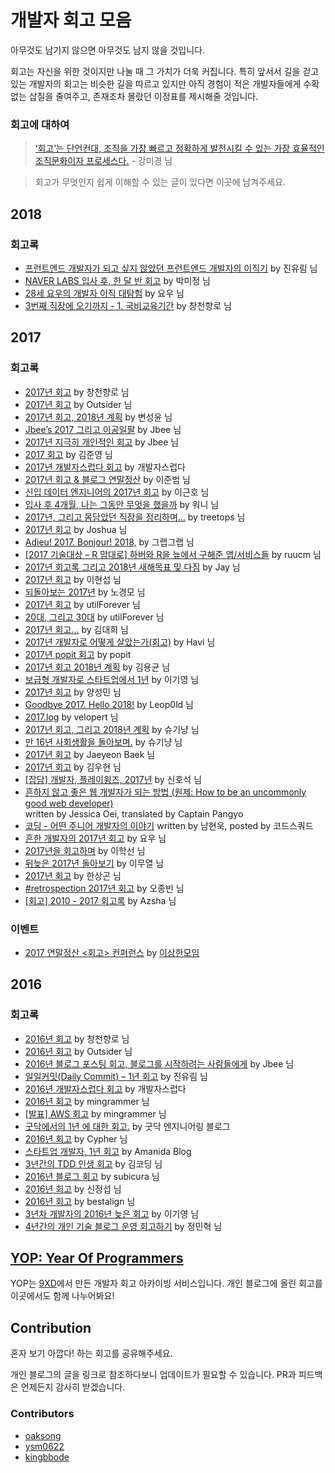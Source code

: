 # 개발자 회고 모음

아무것도 남기지 않으면 아무것도 남지 않을 것입니다.

회고는 자신을 위한 것이지만 나눌 때 그 가치가 더욱 커집니다. 특히 앞서서 길을 걷고 있는 개발자의 회고는 비슷한 길을 따르고 있지만 아직 경험이 적은 개발자들에게 수확 없는 삽질을 줄여주고, 존재조차 몰랐던 이정표를 제시해줄 것입니다.

### 회고에 대하여

> [‘회고’는 단언컨대, 조직을 가장 빠르고 정확하게 발전시킬 수 있는 가장 효율적인 조직문화이자 프로세스다.](https://www.facebook.com/minieetea/posts/746202072237293) - 강미경 님

> 회고가 무엇인지 쉽게 이해할 수 있는 글이 있다면 이곳에 남겨주세요.

## 2018

### 회고록

* [프런트엔드 개발자가 되고 싶지 않았던 프런트엔드 개발자의 이직기](https://milooy.wordpress.com/2018/02/07/moving-job/) by 진유림 님
* [NAVER LABS 입사 후, 한 달 반 회고](https://medium.com/@mjspring/naver-labs-%EC%9E%85%EC%82%AC-%ED%9B%84-%ED%95%9C-%EB%8B%AC-%EB%B0%98-%ED%9A%8C%EA%B3%A0-457858ba88ba) by 박미정 님
* [28세 요우의 개발자 이직 대탐험](http://luckyyowu.tistory.com/382) by 요우 님
* [3번째 직장에 오기까지 - 1. 국비교육기간](http://jojoldu.tistory.com/277) by 창천향로 님

## 2017

### 회고록

* [2017년 회고](https://brunch.co.kr/@jojoldu/19) by 창천향로 님
* [2017년 회고](https://blog.outsider.ne.kr/1339) by Outsider 님
* [2017년 회고, 2018년 계획](https://zzsza.github.io/diary/2017/12/30/2017-retrospect/) by 변성윤 님
* [Jbee’s 2017 그리고 이공일팔](https://medium.com/@Jbee_/%EA%B0%9C%EB%B0%9C%EC%9E%90%EB%A1%9C%EC%84%9C-2017%EB%85%84-%EB%8F%8C%EC%95%84%EB%B3%B4%EA%B8%B0-4bf12983f408) by Jbee 님
* [2017년 지극히 개인적인 회고](http://asfirstalways.tistory.com/374) by Jbee 님
* [2017 회고](https://junebuug.github.io/2017_postmortem/) by 김준영 님
* [2017년 개발자스럽다 회고](http://blog.gaerae.com/2017/12/gaeraecom-2017.html) by 개발자스럽다
* [2017년 회고 & 블로그 연말정산](https://beomi.github.io/2017/12/30/Blog-1Year-2017/) by 이준범 님
* [신입 데이터 엔지니어의 2017년 회고](http://iostream.tistory.com/132) by 이근호 님
* [입사 후 4개월, 나는 그동안 무엇을 했을까](https://brunch.co.kr/@hee072794/71) by 워니 님
* [2017년, 그리고 몸담았던 직장을 정리하며...](https://okky.kr/article/433090) by treetops 님
* [2017년 회고](http://blog.devjoshua.me/2017/12/28/171228-2017%EB%85%84%ED%9A%8C%EA%B3%A0/) by Joshua 님
* [Adieu! 2017. Bonjour! 2018,](http://grapgrap.tistory.com/29) by 그랩그랩 님
* [[2017 기술대상 – R 맘대로] 하버와 R을 늪에서 구해준 앱/서비스들](http://harbor.cz/projects/nice/) by ruucm 님
* [2017년 회고록 그리고 2018년 새해목표 및 다짐](http://jay-ji.tistory.com/22) by Jay 님
* [2017년 회고](https://hyunseob.github.io/2017/12/30/2017-year-in-review/) by 이현섭 님
* [되돌아보는 2017년](https://brightparagon.wordpress.com/2017/12/31/retrospective/) by 노경모 님
* [2017년 회고](http://utilforever.github.io/2017/12/30/2017-retrospect/) by utilForever 님
* [20대, 그리고 30대](http://utilforever.github.io/2017/12/31/twenty-and-thirty/) by utilForever 님
* [2017년 회고...](https://www.facebook.com/groups/9xdevelopers/permalink/2006927626231095/) by 김대희 님
* [2017년 개발자로 어떻게 살았는가(회고)](http://haviyj.tistory.com/41) by Havi 님
* [2017년 popit 회고](http://www.popit.kr/2017%EB%85%84-popit-%ED%9A%8C%EA%B3%A0/) by popit
* [2017년 회고 2018년 계획](http://www.haruair.com/blog/4087) by 김용균 님
* [보급형 개발자로 스타트업에서 1년](https://brunch.co.kr/@kiyoungleefige/5) by 이기영 님
* [2017년 회고](http://chrisy.tistory.com/1) by 양성민 님
* [Goodbye 2017. Hello 2018!](http://blog.leop0ld.org/posts/goodbye-2017-hello-2018/) by Leop0ld 님
* [2017.log](https://velopert.com/3489) by velopert 님
* [2017년 회고, 그리고 2018년 계획](http://webholic.net/2017년-회고-그리고-2018년-계획/) by 슈기냥 님
* [만 16년 사회생활을 돌아보며.](http://webholic.net/%EB%A7%8C-16%EB%85%84-%EC%82%AC%ED%9A%8C%EC%83%9D%ED%99%9C%EC%9D%84-%EB%8F%8C%EC%95%84%EB%B3%B4%EB%A9%B0/) by 슈기냥 님
* [2017년 회고](http://jybaek.tistory.com/692) by Jaeyeon Baek 님
* [2017년 회고](https://yopyop-5e569.firebaseapp.com/posts/-L1fwhVQ05QTs-THFOw_) by 김우현 님
* [[잡담] 개발자, 플레이윙즈, 2017년](https://medium.com/@erish/%EC%9E%A1%EB%8B%B4-%EA%B0%9C%EB%B0%9C%EC%9E%90-%ED%94%8C%EB%A0%88%EC%9D%B4%EC%9C%99%EC%A6%88-2017%EB%85%84-ad7309793c96) by 신호석 님
* [흔하지 않고 좋은 웹 개발자가 되는 방법 (원제: How to be an uncommonly good web developer)](https://joshua1988.github.io/web-development/translation/how-to-become-uncommonly-web-dev/)  
written by Jessica Oei, translated by Captain Pangyo
* [코딩 - 어떤 주니어 개발자의 이야기](https://medium.com/@codesquad_yoda/%EC%BD%94%EB%94%A9-%EC%96%B4%EB%96%A4-%EC%A3%BC%EB%8B%88%EC%96%B4-%EA%B0%9C%EB%B0%9C%EC%9E%90%EC%9D%98-%EC%9D%B4%EC%95%BC%EA%B8%B0-1d210f2f4dae) written by 남현욱, posted by 코드스쿼드
* [흔한 개발자의 2017년 회고](http://luckyyowu.tistory.com/380) by 요우 님
* [2017년을 회고하며](https://hue9010.github.io/til/2017%EB%85%84%EC%9D%84-%ED%9A%8C%EA%B3%A0%ED%95%98%EB%A9%B0/) by 이학선 님
* [뒤늦은 2017년 돌아보기](https://mooyoul.github.io/2018/02/10/a-lookback-at-2017/) by 이무열 님
* [2017년 회고](https://www.sangkon.com/2017/12/31/2017_review/?utm_source=weirdmeetup&utm_medium=original_link_on_post&utm_campaign=2017%EB%85%84+%ED%9A%8C%EA%B3%A0) by 한상곤 님
* [#retrospection 2017년 회고](http://ohyecloudy.com/pnotes/archives/retrospection-2017/) by 오종빈 님
* [[회고] 2010 - 2017 회고록](http://azsha.tistory.com/96) by Azsha 님

### 이벤트

* [2017 연말정산 <회고> 컨퍼런스](https://weird-retrospective.splashthat.com/) by [이상한모임](https://www.facebook.com/WEIRDxMEETUP/)

## 2016

### 회고록

* [2016년 회고](https://brunch.co.kr/@jojoldu/2) by 창천향로 님
* [2016년 회고](https://blog.outsider.ne.kr/1262) by Outsider 님
* [2016년 블로그 포스팅 회고, 블로그를 시작하려는 사람들에게](http://asfirstalways.tistory.com/344?category=667457) by Jbee 님
* [일일커밋(Daily Commit) – 1년 회고](https://milooy.wordpress.com/2016/07/02/daily-commit-1-year/) by 진유림 님
* [2016년 개발자스럽다 회고](http://blog.gaerae.com/2016/12/gaeraecom-2016.html) by 개발자스럽다
* [2016년 회고](https://mingrammer.com/review-2016) by mingrammer 님
* [[발표] AWS 회고](https://mingrammer.com/presentation-awskrug-review-first-aws-experience) by mingrammer 님
* [굿닥에서의 1년 에 대한 회고.](http://dev.goodoc.co.kr/?p=239) by 굿닥 엔지니어링 블로그
* [2016년 회고](https://encyphered.github.io/blog/note/2017/01/26/retrospection-2016.html) by Cypher 님
* [스타트업 개발자, 1년 회고](http://amanida.kr/%EC%8A%A4%ED%83%80%ED%8A%B8%EC%97%85-%EA%B0%9C%EB%B0%9C%EC%9E%90-1%EB%85%84-%ED%9A%8C%EA%B3%A0/) by Amanida Blog
* [3년간의 TDD 인생 회고](http://huns.me/development/2206) by 김코딩 님
* [2016년 블로그 회고](https://subicura.com/2016/12/31/remember-2016.html) by subicura 님
* [2016년 회고](https://medium.com/@jungseobshin/2016%EB%85%84-%ED%9A%8C%EA%B3%A0-f5eea1b26c6d) by 신정섭 님
* [2016년 회고](https://bestalign.github.io/2017/02/07/2016-summary/) by bestalign 님
* [3년차 개발자의 2016년 늦은 회고](https://brunch.co.kr/@kiyoungleefige/1) by 이기영 님
* [4년간의 개인 기술 블로그 운영 회고하기](https://www.holaxprogramming.com/2016/11/17/blahblah-writing-as-programmer/) by 정민혁 님

## [YOP: Year Of Programmers](https://yopyop-5e569.firebaseapp.com/)

YOP는 [9XD](https://www.facebook.com/groups/9xdevelopers/)에서 만든 개발자 회고 아카이빙 서비스입니다. 개인 블로그에 올린 회고를 이곳에서도 함께 나누어봐요!

## Contribution

혼자 보기 아깝다! 하는 회고를 공유해주세요.

개인 블로그의 글을 링크로 참조하다보니 업데이트가 필요할 수 있습니다. PR과 피드백은 언제든지 감사히 받겠습니다.

### Contributors

* [oaksong](https://github.com/oaksong)
* [ysm0622](https://github.com/ysm0622)
* [kingbbode](https://github.com/kingbbode)
